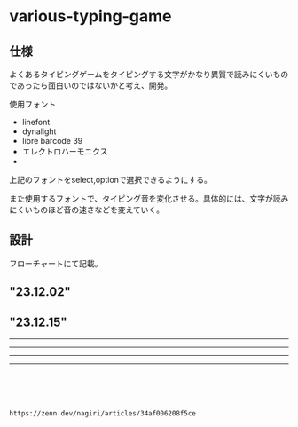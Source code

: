 # various-typing-game

## 仕様

<p>よくあるタイピングゲームをタイピングする文字がかなり異質で読みにくいものであったら面白いのではないかと考え、開発。</p>


使用フォント
<ul>
 <li>linefont</li>
 <li>dynalight</li>
 <li>libre barcode 39</li>
 <li>エレクトロハーモニクス</li>
 <li></li>
</ul>

上記のフォントをselect,optionで選択できるようにする。

また使用するフォントで、タイピング音を変化させる。具体的には、文字が読みにくいものほど音の速さなどを変えていく。

## 設計
フローチャートにて記載。

## "23.12.02"

## "23.12.15"

<hr>
<hr>
<hr>
<hr>
<br>
<br>
<br>
<br>
<code>https://zenn.dev/nagiri/articles/34af006208f5ce</code>
<code></code>
<code></code>
<code></code>
